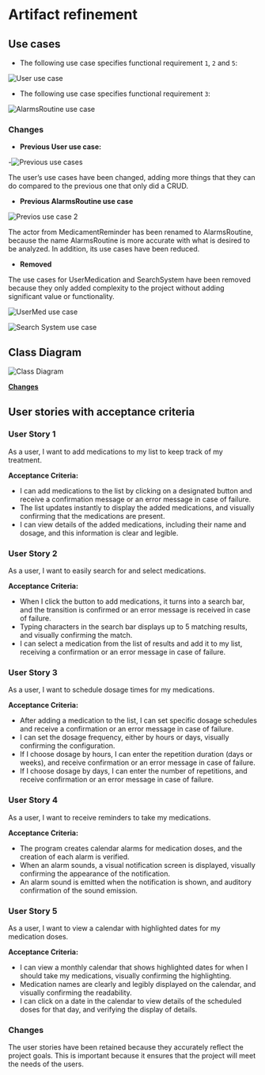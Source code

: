 # Artifact refinement

## Use cases

- The following use case specifies functional requirement `1`, `2` and `5`:

![User use case](./assets/use%20cases-user%20uc.svg)

- The following use case specifies functional requirement `3`:

![AlarmsRoutine use case](./assets/use%20cases-AlarmRoutine.svg)

### Changes

- **Previous User use case:**

-![Previous use cases](/docs/2.%20Requirements/assets/userUC.svg)

The user’s use cases have been changed, adding more things that they can do compared to the previous one that only did a CRUD.

- **Previous AlarmsRoutine use case**

![Previos use case 2](/docs/2.%20Requirements/assets/medReminder.svg)

The actor from MedicamentReminder has been renamed to AlarmsRoutine, because the name AlarmsRoutine is more accurate with what is desired to be analyzed. In addition, its use cases have been reduced.

- **Removed**

The use cases for UserMedication and SearchSystem have been removed because they only added complexity to the project without adding significant value or functionality.

![UserMed use case](/docs/2.%20Requirements/assets/UserMed.svg)

![Search System use case](/docs/2.%20Requirements/assets/searchUC.svg)

## Class Diagram

![Class Diagram](https://www.mermaidchart.com/raw/78b1e765-0daf-46ed-970d-19bcba14b194?theme=light&version=v0.1&format=png)

**[Changes](../3.%20Design/Abstraction%20process.md)**

## User stories with acceptance criteria

### User Story 1

As a user, I want to add medications to my list to keep track of my treatment.

**Acceptance Criteria:**

- I can add medications to the list by clicking on a designated button and receive a confirmation message or an error message in case of failure.
- The list updates instantly to display the added medications, and visually confirming that the medications are present.
- I can view details of the added medications, including their name and dosage, and this information is clear and legible.

### User Story 2

As a user, I want to easily search for and select medications.

**Acceptance Criteria:**

- When I click the button to add medications, it turns into a search bar, and the transition is confirmed or an error message is received in case of failure.
- Typing characters in the search bar displays up to 5 matching results, and visually confirming the match.
- I can select a medication from the list of results and add it to my list, receiving a confirmation or an error message in case of failure.

### User Story 3

As a user, I want to schedule dosage times for my medications.

**Acceptance Criteria:**

- After adding a medication to the list, I can set specific dosage schedules and receive a confirmation or an error message in case of failure.
- I can set the dosage frequency, either by hours or days, visually confirming the configuration.
- If I choose dosage by hours, I can enter the repetition duration (days or weeks), and receive confirmation or an error message in case of failure.
- If I choose dosage by days, I can enter the number of repetitions, and receive confirmation or an error message in case of failure.

### User Story 4

As a user, I want to receive reminders to take my medications.

**Acceptance Criteria:**

- The program creates calendar alarms for medication doses, and the creation of each alarm is verified.
- When an alarm sounds, a visual notification screen is displayed, visually confirming the appearance of the notification.
- An alarm sound is emitted when the notification is shown, and auditory confirmation of the sound emission.

### User Story 5

As a user, I want to view a calendar with highlighted dates for my medication doses.

**Acceptance Criteria:**

- I can view a monthly calendar that shows highlighted dates for when I should take my medications, visually confirming the highlighting.
- Medication names are clearly and legibly displayed on the calendar, and visually confirming the readability.
- I can click on a date in the calendar to view details of the scheduled doses for that day, and verifying the display of details.

### Changes

The user stories have been retained because they accurately reflect the project goals. This is important because it ensures that the project will meet the needs of the users.
